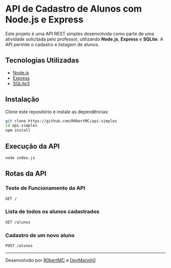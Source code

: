 # API de Cadastro de Alunos com Node.js e Express

Este projeto é uma API REST simples desenvolvida como parte de uma atividade solicitada pelo professor, utilizando **Node.js**, **Express** e **SQLite**. A API permite o cadastro e listagem de alunos.

## Tecnologias Utilizadas

- [Node.js](https://nodejs.org/)
- [Express](https://expressjs.com/)
- [SQLite3](https://www.sqlite.org/index.html)

## Instalação

Clone este repositório e instale as dependências:

```bash
git clone https://github.com/R0bertMC/api-simples
cd api-simples
npm install
```

## Execução da API

```bash
node index.js
```

## Rotas da API

### Teste de Funcionamento da API

```bash
GET /
```

### Lista de todos os alunos cadastrados

```bash
GET /alunos
```

### Cadastro de um novo aluno

```bash
POST /alunos
```

---

Desenvolvido por [R0bertMC](https://github.com/R0bertMC) e [DevMarinh0](https://github.com/DevMarinh0)